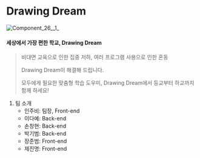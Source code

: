# Drawing Dream 

![Component_26__1_](/uploads/bdb07297d9f236ec7c3e45a321e4b95b/Component_26__1_.png)

#### **세상에서 가장 편한 학교, Drawing Dream**


> 비대면 교육으로 인한 집중 저하, 여러 프로그램 사용으로 인한 혼동
>
> Drawing Dream이 해결해 드립니다.
> 
> 모두에게 필요한 맞춤형 학습 도우미, Drawing Dream에서 등교부터 하교까지 함께 하세요! 


1. 팀 소개
    - 인주비: 팀장, Front-end
    - 이다예: Back-end
    - 손창현: Back-end
    - 박기범: Back-end
    - 장준범: Front-end
    - 제진명: Front-end
